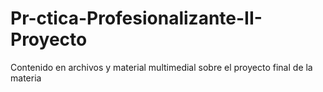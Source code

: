 # Pr-ctica-Profesionalizante-II-Proyecto
Contenido en archivos y material multimedial sobre el proyecto final de la materia
